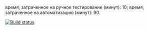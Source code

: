 время, затраченное на ручное тестирование (минут): 10;
время, затраченное на автоматизацию (минут): 90.

[![Build status](https://ci.appveyor.com/api/projects/status/0gmu2499lyw0n9kt/branch/main?svg=true)](https://ci.appveyor.com/project/anna2908/aqa-2-3-2/branch/main)